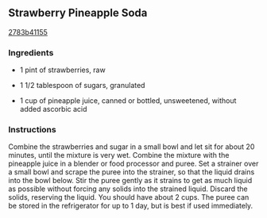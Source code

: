 ## Strawberry Pineapple Soda

[2783b41155](http://www.epicurious.com/recipes/food/views/strawberry-pineapple-soda-366372)

### Ingredients

 - 1 pint of strawberries, raw

 - 1 1/2 tablespoon of sugars, granulated

 - 1 cup of pineapple juice, canned or bottled, unsweetened, without added ascorbic acid

### Instructions

Combine the strawberries and sugar in a small bowl and let sit for about 20 minutes, until the mixture is very wet. Combine the mixture with the pineapple juice in a blender or food processor and puree. Set a strainer over a small bowl and scrape the puree into the strainer, so that the liquid drains into the bowl below. Stir the puree gently as it strains to get as much liquid as possible without forcing any solids into the strained liquid. Discard the solids, reserving the liquid. You should have about 2 cups. The puree can be stored in the refrigerator for up to 1 day, but is best if used immediately.